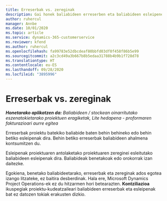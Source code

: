 ```yaml
---
title: Erreserbak vs. zereginak
description: Gai honek baliabideen erreserben eta baliabideen esleipenen arteko desberdintasunak eskaintzen ditu.
author: ruhercul
manager: Annbe
ms.date: 10/01/2020
ms.topic: article
ms.service: dynamics-365-customerservice
ms.reviewer: kfend
ms.author: ruhercul
ms.openlocfilehash: fa99783e52dbcdeaf80bbfd03df0f458f86b5e99
ms.sourcegitcommit: a2c3cd49a3b667b8b5edaa31788b4b9b1f728d78
ms.translationtype: HT
ms.contentlocale: eu-ES
ms.lasthandoff: 09/28/2020
ms.locfileid: "3895996"
---
```

# <a name="bookings-vs-assignments"></a>Erreserbak vs. zereginak

_**Honetarako aplikatzen da:** Baliabideen / stockean oinarritutako eszenatokietarako proiektuen eragiketak, Lite hedapena - proformaren fakturazioari aurre egitea_

Erreserbak proiektu batekiko baliabide baten behin behineko edo behin betiko esleipenak dira. Behin betiko erreserbak baliabideen ahalmena kontsumitzen du. 

Esleipenak proiektuaren antolaketako proiektuaren zereginei esleitutako baliabideen esleipenak dira. Baliabideak benetakoak edo orokorrak izan daitezke. 

Egokiena, benetako baliabideetarako, erreserbak eta zereginak ados egotea izango litzateke, ez baitira desberdinak. Hala ere, Microsoft Dynamics Project Operations-ek ez du hitzarmen hori betearazten. **Kontziliazioa** ikuspegiak proiektu-kudeatzaileari baliabideen erreserbak eta esleipenak bat ez datozen tokiak erakusten dizkio.
